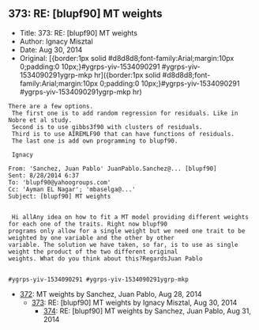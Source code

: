 ## 373: RE: [blupf90] MT weights

- Title: 373: RE: [blupf90] MT weights
- Author: Ignacy Misztal
- Date: Aug 30, 2014
- Original: [{border:1px solid #d8d8d8;font-family:Arial;margin:10px 0;padding:0 10px;} #ygrps-yiv-1534090291 #ygrps-yiv-1534090291ygrp-mkp hr ]({border:1px solid #d8d8d8;font-family:Arial;margin:10px 0;padding:0 10px;} #ygrps-yiv-1534090291 #ygrps-yiv-1534090291ygrp-mkp hr )

```
There are a few options.
 The first one is to add random regression for residuals. Like in Nobre et al study. 
 Second is to use gibbs3f90 with clusters of residuals.
 Third is to use AIREMLF90 that can have functions of residuals.
 The last one is add own programming to blupf90.

 Ignacy

From: 'Sanchez, Juan Pablo' JuanPablo.Sanchez@... [blupf90]
Sent: ‎8/‎28/‎2014 6:37
To: 'blupf90@yahoogroups.com'
Cc: 'Ayman EL Nagar'; 'mbaselga@...'
Subject: [blupf90] MT weights


 Hi allAny idea on how to fit a MT model providing different weights for each one of the traits. Right now blupf90
programs only allow for a single weight but we need one trait to be weighted by one variable and the other by other
variable. The solution we have taken, so far, is to use as single weight the product of the two different original
weights. What do you think about this?RegardsJuan Pablo 


#ygrps-yiv-1534090291 #ygrps-yiv-1534090291ygrp-mkp

```

- [372](0372.md): MT weights by Sanchez, Juan Pablo, Aug 28, 2014
    - [373](0373.md): RE: [blupf90] MT weights by Ignacy Misztal, Aug 30, 2014
        - [374](0374.md): RE: [blupf90] MT weights by Sanchez, Juan Pablo, Aug 31, 2014
